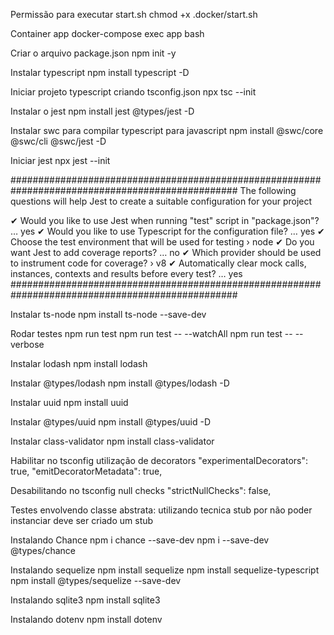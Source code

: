 Permissão para executar start.sh
chmod +x .docker/start.sh

Container app
docker-compose exec app bash

Criar o arquivo package.json
npm init -y

Instalar typescript
npm install typescript -D

Iniciar projeto typescript criando tsconfig.json
npx tsc --init

Instalar o jest
npm install jest @types/jest -D

Instalar swc para compilar typescript para javascript
npm install @swc/core @swc/cli @swc/jest -D

Iniciar jest
npx jest --init

#################################################################################################
The following questions will help Jest to create a suitable configuration for your project

✔ Would you like to use Jest when running "test" script in "package.json"? … yes
✔ Would you like to use Typescript for the configuration file? … yes
✔ Choose the test environment that will be used for testing › node
✔ Do you want Jest to add coverage reports? … no
✔ Which provider should be used to instrument code for coverage? › v8
✔ Automatically clear mock calls, instances, contexts and results before every test? … yes
#################################################################################################

Instalar ts-node
npm install ts-node --save-dev


Rodar testes
npm run test
npm run test -- --watchAll
npm run test -- --verbose

Instalar lodash
npm install lodash

Instalar @types/lodash
npm install @types/lodash -D

Instalar uuid
npm install uuid

Instalar @types/uuid
npm install @types/uuid -D

Instalar class-validator
npm install class-validator

Habilitar no tsconfig utilização de decorators
"experimentalDecorators": true, 
"emitDecoratorMetadata": true,

Desabilitando no tsconfig null checks
"strictNullChecks": false, 

Testes envolvendo classe abstrata:
utilizando tecnica stub por não poder instanciar deve ser criado um stub

Instalando Chance
npm i chance --save-dev
npm i --save-dev @types/chance

Instalando sequelize
npm install sequelize
npm install sequelize-typescript
npm install @types/sequelize --save-dev

Instalando sqlite3
npm install sqlite3

Instalando dotenv
npm install dotenv

